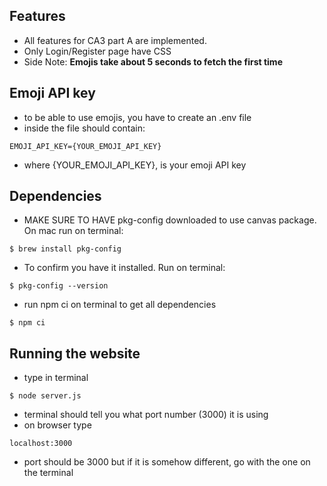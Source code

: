 ## Features
- All features for CA3 part A are implemented.
- Only Login/Register page have CSS
- Side Note: **Emojis take about 5 seconds to fetch the first time**

## Emoji API key
- to be able to use emojis, you have to create an .env file
- inside the file should contain: 
```
EMOJI_API_KEY={YOUR_EMOJI_API_KEY}
```
- where {YOUR_EMOJI_API_KEY}, is your emoji API key 

## Dependencies
- MAKE SURE TO HAVE pkg-config downloaded to use canvas package. On mac run on terminal:
```
$ brew install pkg-config
```
- To confirm you have it installed. Run on terminal:
```
$ pkg-config --version
```
- run npm ci on terminal to get all dependencies
```
$ npm ci
```

## Running the website
- type in terminal
```
$ node server.js
```
- terminal should tell you what port number (3000) it is using
- on browser type
```
localhost:3000
```
- port should be 3000 but if it is somehow different, go with the one on the terminal
